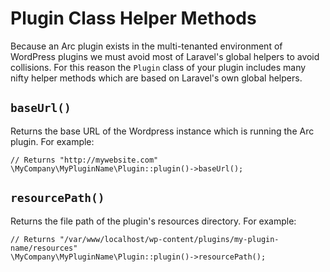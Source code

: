 # Plugin Class Helper Methods

Because an Arc plugin exists in the multi-tenanted environment of WordPress plugins we must avoid most of Laravel's global helpers to avoid collisions. For this reason the `Plugin` class of your plugin includes many nifty helper methods which are based on Laravel's own global helpers.

## `baseUrl()`

Returns the base URL of the Wordpress instance which is running the Arc plugin. For example:

    // Returns "http://mywebsite.com"
    \MyCompany\MyPluginName\Plugin::plugin()->baseUrl();
    
## `resourcePath()`

Returns the file path of the plugin's resources directory. For example:

    // Returns "/var/www/localhost/wp-content/plugins/my-plugin-name/resources"
    \MyCompany\MyPluginName\Plugin::plugin()->resourcePath();
